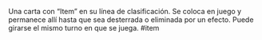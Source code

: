 Una carta con “Item” en su línea de clasificación. Se coloca en juego y permanece allí hasta que sea desterrada o eliminada por un efecto. Puede girarse el mismo turno en que se juega.
#item
